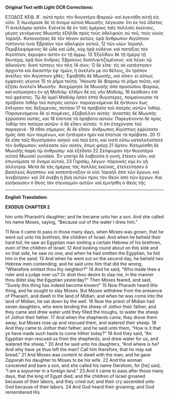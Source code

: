 **Original Text with Light OCR Corrections:**

ΕΞΟΔΟΣ
ΚΕΦ. Β΄.
αὐτὸ πρὸς τὴν θυγατέρα Φαραώ· καὶ ἐγενήθη αὐτῇ εἰς υἱόν. Ἐ
πωνόμασε δὲ τὸ ὄνομα αὐτοῦ Μωυσῆν, λέγουσα· ὅτι ἐκ τοῦ ὕδατος
11 ἀνειλόμην αὐτόν. Εγένετο δὲ ἐν ταῖς ἡμέραις ταῖς πολλαῖς
ἐκείναις, μέγας γενόμενος Μωυσῆς ἐξῆλθε πρὸς τοὺς ἀδελφοὺς αὐ
τοῦ, τοὺς υἱοὺς Ἰσραήλ. Κατανοήσας δὲ τὸν πόνον αὐτῶν, ὁρᾷ
ἄνθρωπον Αἰγύπτιον τύπτοντα τινὰ Ἑβραῖον τῶν ἀδελφῶν αὐτοῦ,
12 τῶν υἱῶν Ἰσραήλ. Περιβλεψάμενος δὲ ὧδε καὶ ὧδε, οὐχ ὁρᾷ οὐδένα·
καὶ πατάξας τὸν Αἰγύπτιον, ἔκρυψεν αὐτὸν ἐν τῇ ἄμμῳ.
13 Ἐξελθὼν δὲ τῇ ἡμέρᾳ τῇ δευτέρᾳ, ὁρᾷ δύο ἄνδρας Ἑβραίους διαπληκτιζομένους·
καὶ λέγει τῷ ἀδικοῦντι· διατί τύπτεις τὸν πλη
14 σίον; Ὁ δὲ εἶπε· τίς σὲ κατέστησεν ἄρχοντα καὶ δικαστὴν ἐφ᾿
ἡμῶν; ἢ ἀνελεῖν με σὺ θέλεις, ὃν τρόπον ἀνεῖλες τὸν Αἰγύπτιον
χθές; Ἐφοβήθη δὲ Μωυσῆς, καὶ εἶπεν· εἰ οὕτως ἐμφανὲς γέγονε
15 τὸ ῥῆμα τοῦτο; Ἤκουσε δὲ Φαραὼ τὸ ῥῆμα τοῦτο, καὶ
ἐζήτει ἀνελεῖν Μωυσῆν. ᾿Ανεχώρησε δὲ Μωυσῆς ἀπὸ προσώπου
Φαραὼ, καὶ κατώκησεν ἐν γῇ Μαδιάμ· ἐλθὼν δὲ εἰς γῆν Μαδιάμ,
16 ἐκάθισεν ἐπὶ τοῦ φρέατος. Τῷ δὲ ἱερεῖ Μαδιὰμ ἦσαν ἑπτὰ
θυγατέρες, ποιμαίνουσαι τὰ πρόβατα Ἰοθὸρ τοῦ πατρὸς αὑτῶν·
παραγενόμεναι δὲ ἤντλουν ἕως ἔπλησαν τὰς δεξαμενὰς, ποτίσαι
17 τὰ πρόβατα τοῦ πατρὸς αὑτῶν Ἰοθόρ. Παραγενόμενοι δὲ οἱ ποιμένες,
ἐξέβαλλον αὐτάς· ἀναστὰς δὲ Μωυσῆς ἐῤῥύσατο αὐτὰς, καὶ
18 ἐπότισε τὰ πρόβατα αὐτῶν. Παρεγένοντο δὲ πρὸς Ἰοθόρ τὸν πατέρα
αὑτῶν· ὁ δὲ εἶπεν αὐταῖς· τί ὅτι ἐταχύνατε τοῦ παραγενέ-
19 σθαι σήμερον; Αἱ δὲ εἶπον· ἄνθρωπος Αἰγύπτιος ἐῤῥύσατο ἡμᾶς
ἀπὸ τῶν ποιμένων, καὶ ἤντλησεν ἡμῖν καὶ ἐπότισε τὰ πρόβατα.
20 Ὁ δὲ εἶπε ταῖς θυγατράσιν αὑτοῦ· καὶ ποῦ ἐστι; καὶ ἱνατί οὕτω
καταλελοίπατε τὸν ἄνθρωπον; καλέσατε οὖν αὐτὸν, ὅπως φάγῃ
21 ἄρτον. Κατῳκίσθη δὲ Μωυσῆς παρὰ τῷ ἀνθρώπῳ· καὶ ἐξέδοτο
22 Σεπφώραν τὴν θυγατέρα αὑτοῦ Μωυσεῖ γυναῖκα. Ἐν γαστρὶ δὲ
λαβοῦσα ἡ γυνὴ, ἔτεκεν υἱὸν, καὶ ἐπωνόμασε τὸ ὄνομα αὐτοῦ,
23 Γηρσάμ, λέγων· πάροικός εἰμι ἐν γῇ ἀλλοτρίᾳ. Μετὰ δὲ τὰς ἡμέρας
τὰς πολλὰς ἐκείνας, ἐτελεύτησεν ὁ βασιλεὺς Αἰγύπτου· καὶ
κατεστέναξαν οἱ υἱοὶ Ἰσραὴλ ἀπὸ τῶν ἔργων, καὶ ἀνεβόησαν· καὶ
24 ἀνέβη ἡ βοὴ αὐτῶν πρὸς τὸν Θεὸν ἀπὸ τῶν ἔργων. Καὶ εἰσήκουσεν
ὁ Θεὸς τὸν στεναγμὸν αὐτῶν· καὶ ἐμνήσθη ὁ Θεὸς τῆς

---

**English Translation:**

**EXODUS**
**CHAPTER 2**

him unto Pharaoh’s daughter; and he became unto her a son.
And she called his name Moses, saying,
“Because out of the water I drew him.”

11 Now it came to pass in those many days,
when Moses was grown, that he went out unto his brethren,
the children of Israel.
And when he beheld their hard toil,
he saw an Egyptian man smiting a certain Hebrew of his brethren,
even of the children of Israel.
12 And looking round about on this side and on that side,
he saw no one;
and when he had smitten the Egyptian,
he hid him in the sand.
13 And when he went out on the second day,
he beheld two Hebrew men contending;
and he said unto him that did the wrong,
“Wherefore smitest thou thy neighbor?”
14 And he said,
“Who made thee a ruler and a judge over us?
Or dost thou desire to slay me,
in the manner thou didst slay the Egyptian yesterday?”
Then Moses feared, and said,
“Surely this thing has indeed become known!”
15 Now Pharaoh heard this thing,
and he sought to slay Moses.
But Moses withdrew from the presence of Pharaoh,
and dwelt in the land of Midian;
and when he was come into the land of Midian,
he sat down by the well.
16 Now the priest of Midian had seven daughters,
who were tending the sheep of Jothor their father;
and they came and drew water until they filled the troughs,
to water the sheep of Jothor their father.
17 And when the shepherds came,
they drove them away;
but Moses rose up and rescued them,
and watered their sheep.
18 And they came to Jothor their father;
and he said unto them,
“How is it that ye have made such haste to come hither today?”
19 And they said,
“An Egyptian man rescued us from the shepherds,
and drew water for us, and watered the sheep.”
20 And he said unto his daughters,
“And where is he?
And why have ye thus left the man?
Call him therefore, that he may eat bread.”
21 And Moses was content to dwell with the man;
and he gave Zipporah his daughter to Moses to be his wife.
22 And the woman conceived and bare a son,
and she called his name Gershom,
for [he] said,
“I am a sojourner in a foreign land.”
23 And it came to pass after those many days,
that the king of Egypt died;
and the children of Israel groaned because of their labors,
and they cried out;
and their cry ascended unto God because of their labors.
24 And God heard their groaning;
and God remembered His